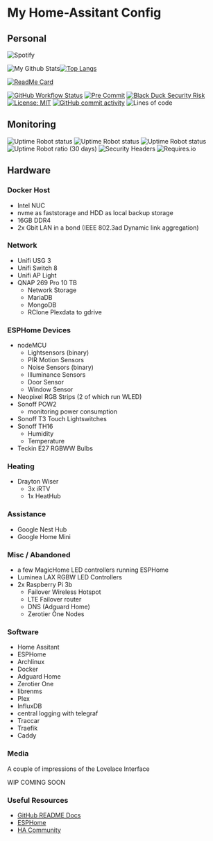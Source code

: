 # My Home-Assitant Config

## Personal

![Spotify](https://spotify-recently-played-readme.vercel.app/api?user=ridelore&width=850)

![My Github Stats](https://github-readme-stats.phixion.vercel.app/api?username=phixion&show_icons=true&hide_title=false&show_owner&include_all_commits=true&hide_border=true)[![Top Langs](https://github-readme-stats.phixion.vercel.app/api/top-langs/?username=phixion&layout=compact&hide_border=true&hide_title=true)](https://github.com/phixion/Home-AssistantConfig)

[![ReadMe Card](https://github-readme-stats.phixion.vercel.app/api/pin/?username=phixion&repo=home-assistantconfig&hide_border=true&hide_title=true)](https://github.com/phixion/Home-AssistantConfig)

[![GitHub Workflow Status](https://img.shields.io/github/workflow/status/phixion/Home-AssistantConfig/Home%20Assistant%20CI?label=build%20stable&style=flat-square)](https://github.com/phixion/Home-AssistantConfig/actions?query=workflow%3A%22Home+Assistant+CI%22) [![Pre Commit](https://img.shields.io/badge/pre--commit-enabled-brightgreen?style=flat-square)](https://github.com/pre-commit/pre-commit) [![Black Duck Security Risk](https://copilot.blackducksoftware.com/github/repos/phixion/Home-AssistantConfig/branches/master/badge-risk.svg)](https://copilot.blackducksoftware.com/github/repos/phixion/Home-AssistantConfig/branches/master) [![License: MIT](https://img.shields.io/badge/License-MIT-yellow.svg?style=flat-square)](https://opensource.org/licenses/MIT) [![GitHub commit activity](https://img.shields.io/github/commit-activity/y/phixion/Home-AssistantConfig?style=flat-square)](https://github.com/phixion/Home-AssistantConfig/commits/master) ![Lines of code](https://img.shields.io/tokei/lines/github/phixion/home-assistantconfig?label=lines%20of%20code&style=flat-square)

## Monitoring

![Uptime Robot status](https://img.shields.io/uptimerobot/status/m785013905-aac6cbb5e0f5898914257c94?label=web&logo=home-assistant&logoColor=white&style=flat-square) ![Uptime Robot status](https://img.shields.io/uptimerobot/status/m785013899-1b07df90c40854d77eeed0c8?label=ssh&logo=home-assistant&logoColor=white&style=flat-square) ![Uptime Robot status](https://img.shields.io/uptimerobot/status/m785013903-432813b6a77a2d8a693de506?label=ping&logo=home-assistant&logoColor=white&style=flat-square) ![Uptime Robot ratio (30 days)](https://img.shields.io/uptimerobot/ratio/m785013905-aac6cbb5e0f5898914257c94?label=30d&logo=home-assistant&logoColor=white&style=flat-square)
![Security Headers](https://img.shields.io/security-headers?style=flat-square&url=https%3A%2F%2Fhome.inferior.dev&logo=nginx&logoColor=white) ![Requires.io](https://img.shields.io/requires/github/phixion/home-assistant-config?logo=ubuntu&logoColor=white&style=flat-square)

## Hardware

### Docker Host

- Intel NUC
- nvme as faststorage and HDD as local backup storage
- 16GB DDR4
- 2x Gbit LAN in a bond (IEEE 802.3ad Dynamic link aggregation)

### Network

- Unifi USG 3
- Unifi Switch 8
- Unifi AP Light
- QNAP 269 Pro 10 TB
  - Network Storage
  - MariaDB
  - MongoDB
  - RClone Plexdata to gdrive

### ESPHome Devices

- nodeMCU
  - Lightsensors (binary)
  - PIR Motion Sensors
  - Noise Sensors (binary)
  - Illuminance Sensors
  - Door Sensor
  - Window Sensor
- Neopixel RGB Strips (2 of which run WLED)
- Sonoff POW2
  - monitoring power consumption
- Sonoff T3 Touch Lightswitches
- Sonoff TH16
  - Humidity
  - Temperature
- Teckin E27 RGBWW Bulbs

### Heating

- Drayton Wiser
  - 3x iRTV
  - 1x HeatHub

### Assistance

- Google Nest Hub
- Google Home Mini

### Misc / Abandoned

- a few MagicHome LED controllers running ESPHome
- Luminea LAX RGBW LED Controllers
- 2x Raspberry Pi 3b
  - Failover Wireless Hotspot
  - LTE Failover router
  - DNS (Adguard Home)
  - Zerotier One Nodes

### Software

- Home Assitant
- ESPHome
- Archlinux
- Docker
- Adguard Home
- Zerotier One
- librenms
- Plex
- InfluxDB
- central logging with telegraf
- Traccar
- Traefik
- Caddy

### Media

A couple of impressions of the Lovelace Interface

WIP COMING SOON

### Useful Resources

- [GitHub README Docs](https://help.github.com/en/github/writing-on-github/basic-writing-and-formatting-syntax)
- [ESPHome](https://esphome.io)
- [HA Community](https://community.home-assistant.io/)

